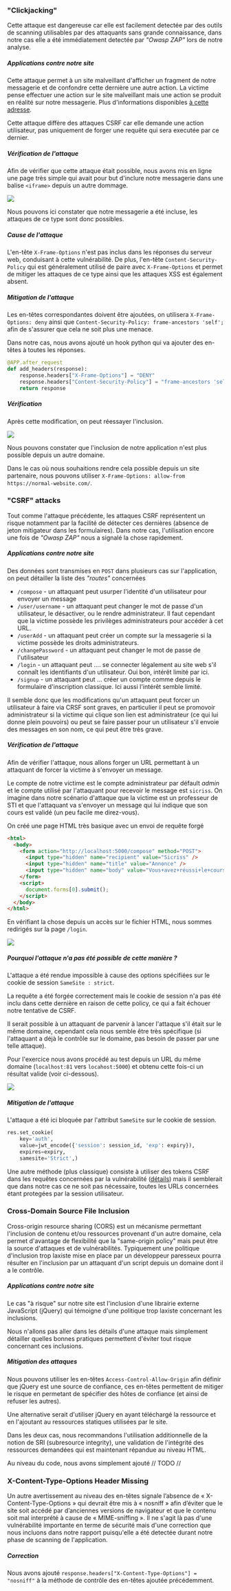 ### "Clickjacking"

Cette attaque est dangereuse car elle est facilement detectée par des outils de scanning utilisables par des attaquants sans grande connaissance, dans notre cas elle a été immédiatement detectée par _"Owasp ZAP"_ lors de notre analyse.

##### Applications contre notre site

Cette attaque permet à un site malveillant d'afficher un fragment de notre messagerie et de confondre cette dernière une autre action. La victime pense effectuer une action sur le site malveillant mais une action se produit en réalité sur notre messagerie. Plus d'informations disponibles [à cette adresse](https://portswigger.net/web-security/clickjacking).

Cette attaque diffère des attaques CSRF car elle demande une action utilisateur, pas uniquement de forger une requête qui sera executée par ce dernier.

##### Vérification de l'attaque

Afin de vérifier que cette attaque était possible, nous avons mis en ligne une page très simple qui avait pour but d'inclure notre messagerie dans une balise `<iframe>` depuis un autre dommage.

![](img/clickjackingproof.png)

Nous pouvons ici constater que notre messagerie a été incluse, les attaques de ce type sont donc possibles.

##### Cause de l'attaque

L'en-tête `X-Frame-Options` n'est pas inclus dans les réponses du serveur web, conduisant à cette vulnérabilité. De plus, l'en-tête `Content-Security-Policy` qui est généralement utilisé de paire avec `X-Frame-Options` et permet de mitiger les attaques de ce type ainsi que les attaques XSS est également absent.

##### Mitigation de l'attaque

Les en-têtes correspondantes doivent être ajoutées, on utilisera `X-Frame-Options: deny` ainsi que `Content-Security-Policy: frame-ancestors 'self';` afin de s'assurer que cela ne soit plus une menace.

Dans notre cas, nous avons ajouté un hook python qui va ajouter des en-têtes à toutes les réponses.

```python
@APP.after_request
def add_headers(response):
    response.headers["X-Frame-Options"] = "DENY"
    response.headers["Content-Security-Policy"] = "frame-ancestors 'self';"
    return response
```

##### Vérification

Après cette modification, on peut réessayer l'inclusion.

![](img/clickjackingfixed.png)

Nous pouvons constater que l'inclusion de notre application n'est plus possible depuis un autre domaine.

Dans le cas où nous souhaitions rendre cela possible depuis un site partenaire, nous pouvons utiliser `X-Frame-Options: allow-from https://normal-website.com/`.



### "CSRF" attacks

Tout comme l'attaque précédente, les attaques CSRF représentent un risque notamment par la facilité de détecter ces dernières (absence de jeton mitigateur dans les formulaires). Dans notre cas, l'utilisation encore une fois de _"Owasp ZAP"_ nous a signalé la chose rapidement.

##### Applications contre notre site

Des données sont transmises en `POST` dans plusieurs cas sur l'application, on peut détailler la liste des _"routes"_ concernées

* `/compose` - un attaquant peut usurper l'identité d'un utilisateur pour envoyer un message
* `/user/username` - un attaquant peut changer le mot de passe d'un utilisateur, le désactiver, ou le rendre administrateur. Il faut cependant que la victime possède les privilèges administrateurs pour accéder à cet URL.
* `/userAdd` - un attaquant peut créer un compte sur la messagerie si la victime possède les droits administrateurs.
* `/changePassword` - un attaquant peut changer le mot de passe de l'utilisateur
* `/login` - un attaquant peut .... se connecter légalement au site web s'il connaît les identifiants d'un utilisateur. Oui bon, intérêt limité par ici.
* `/signup` - un attaquant peut ... créer un compte comme depuis le formulaire d'inscription classique. Ici aussi l'intérêt semble limité.

Il semble donc que les modifications qu'un attaquant peut forcer un utilisateur à faire via CRSF sont graves, en particulier il peut se promovoir administrateur si la victime qui clique son lien est administrateur (ce qui lui donne plein pouvoirs) ou peut se faire passer pour un utilisateur s'il envoie des messages en son nom, ce qui peut être très grave.

##### Vérification de l'attaque

Afin de vérifier l'attaque, nous allons forger un URL permettant à un attaquant de forcer la victime à s'envoyer un message.

Le compte de notre victime est le compte administrateur par défault _admin_ et le compte utilisé par l'attaquant pour recevoir le message est `sicriss`. On imagine dans notre scénario d'attaque que la victime est un professeur de STI et que l'attaquant va s'envoyer un message qui lui indique que son cours est validé (un peu facile me direz-vous).

On créé une page HTML très basique avec un envoi de requête forgé

```html
<html>
  <body>
    <form action="http://localhost:5000/compose" method="POST">
      <input type="hidden" name="recipient" value="Sicriss" />
      <input type="hidden" name="title" value="Annonce" />
      <input type="hidden" name="body" value="Vous+avez+réussi+le+cours+de+STI+!" />
    </form>
    <script>
      document.forms[0].submit();
    </script>
  </body>
</html> 
```

En vérifiant la chose depuis un accès sur le fichier HTML, nous sommes redirigés sur la page `/login`.

![](img/loginpage.png)

##### Pourquoi l'attaque n'a pas été possible de cette manière ? 

L'attaque a été rendue impossible à cause des options spécifiées sur le cookie de session `SameSite : strict`.

La requête a été forgée correctement mais le cookie de session n'a pas été inclu dans cette dernière en raison de cette policy, ce qui a fait échouer notre tentative de CSRF.

Il serait possible à un attaquant de parvenir à lancer l'attaque s'il était sur le même domaine, cependant cela nous semble être très spécifique (si l'attaquant a déjà le contrôle sur le domaine, pas besoin de passer par une telle attaque).

Pour l'exercice nous avons procédé au test depuis un URL du même domaine (`localhost:81` vers `locahost:5000`) et obtenu cette fois-ci un résultat valide (voir ci-dessous).

![](img/csrfworking.png)

##### Mitigation de l'attaque

L'attaque a été ici bloquée par l'attribut `SameSite` sur le cookie de session. 

```python
res.set_cookie(
	key='auth',
    value=jwt_encode({'session': session_id, 'exp': expiry}),
    expires=expiry,
    samesite='Strict',)
```

Une autre méthode (plus classique) consiste à utiliser des tokens CSRF dans les requêtes concernées par la vulnérabilité ([détails](https://portswigger.net/web-security/csrf)) mais il semblerait que dans notre cas ce ne soit pas nécessaire, toutes les URLs concernées étant protegées par la session utilisateur.



### Cross-Domain Source File Inclusion

Cross-origin resource sharing (CORS) est un mécanisme permettant l'inclusion de contenu et/ou ressources provenant d'un autre domaine, cela permet d'avantage de flexibilité que la "same-origin policy" mais peut être la source d'attaques et de vulnérabilités. Typiquement une politique d'inclusion trop laxiste mise en place par un développeur paresseux pourra résulter en l'inclusion par un attaquant d'un script depuis un domaine dont il a le contrôle.

##### Applications contre notre site

Le cas "à risque" sur notre site est l'inclusion d'une librairie externe JavaScript (jQuery) qui témoigne d'une politique trop laxiste concernant les inclusions. 

Nous n'allons pas aller dans les détails d'une attaque mais simplement détailler quelles bonnes pratiques permettent d'éviter tout risque concernant ces inclusions.

##### Mitigation des attaques

Nous pouvons utiliser les en-têtes `Access-Control-Allow-Origin` afin définir que jQuery est une source de confiance, ces en-têtes permettent de mitiger le risque en permetant de spécifier des hôtes de confiance (et ainsi de refuser les autres). 

Une alternative serait d'utiliser jQuery en ayant téléchargé la ressource et en l'ajoutant au ressources statiques utilisées par le site.

Dans les deux cas, nous recommandons l'utilisation additionnelle de la notion de SRI (subresource integrity), une validation de l'intégrité des ressources demandées qui est maintenant répandue au niveau HTML.

Au niveau du code, nous avons simplement ajouté // TODO //



### X-Content-Type-Options Header Missing

Un autre avertissement au niveau des en-têtes signale l’absence de « X-Content-Type-Options » qui devrait être mis à « nosniff » afin d’éviter que le site soit accédé par d’anciennes versions de navigateur et que le contenu soit mal interprété à cause de « MIME-sniffing ». Il ne s'agit là pas d'une vulnérabilité importante en terme de sécurité mais d'une correction que nous incluons dans notre rapport puisqu'elle a été detectée durant notre phase de scanning de l'application.

##### Correction

Nous avons ajouté `response.headers["X-Content-Type-Options"] = "nosniff"` à la méthode de contrôle des en-têtes ajoutée précédemment.